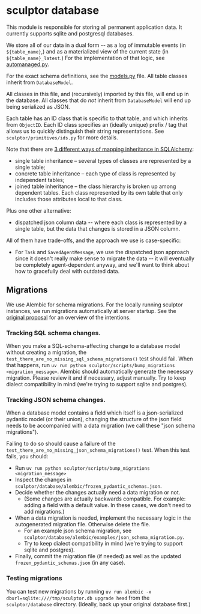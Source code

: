 # sculptor database

This module is responsible for storing all permanent application data.
It currently supports sqlite and postgresql databases.

We store all of our data in a dual form -- as a log of immutable events (in `${table_name}`,)
and as a materialized view of the current state (in `${table_name}_latest`.)
For the implementation of that logic, see [automanaged.py](automanaged.py).

For the exact schema definitions, see the [models.py](models.py) file.
All table classes inherit from `DatabaseModel`.

All classes in this file, and (recursively) imported by this file, will end up in the database.
All classes that do *not* inherit from `DatabaseModel` will end up being serialized as JSON.

Each table has an ID class that is specific to that table, and which inherits from `ObjectID`.
Each ID class specifies an (ideally unique) prefix / tag that allows us to quickly distinguish their string representations.
See `sculptor/primitives/ids.py` for more details.

Note that there are [3 different ways of mapping inheritance in SQLAlchemy](https://docs.sqlalchemy.org/en/20/orm/inheritance.html):

- single table inheritance – several types of classes are represented by a single table;
- concrete table inheritance – each type of class is represented by independent tables;
- joined table inheritance – the class hierarchy is broken up among dependent tables. Each class represented by its own table that only includes those attributes local to that class.

Plus one other alternative:

- dispatched json column data -- where each class is represented by a single table, but the data that changes is stored in a JSON column.

All of them have trade-offs, and the approach we use is case-specific:
- For `Task` and `SavedAgentMessage`,
  we use the dispatched json approach since it doesn't really make sense to migrate the data --
  it will eventually be completely agent-dependent anyway,
  and we'll want to think about how to gracefully deal with outdated data.


## Migrations

We use Alembic for schema migrations. For the locally running sculptor instances, we run migrations automatically at server startup. See the [original proposal](../docs/proposals/database_migrations.md) for an overview of the intentions.

### Tracking SQL schema changes.

When you make a SQL-schema-affecting change to a database model without creating a migration, the `test_there_are_no_missing_sql_schema_migrations()` test should fail.
When that happens, run `uv run python sculptor/scripts/bump_migrations <migration_message>`. Alembic should automatically generate the necessary migration. Please review it and if necessary, adjust manually. Try to keep dialect compatibility in mind (we're trying to support sqlite and postgres).


### Tracking JSON schema changes.

When a database model contains a field which itself is a json-serialized pydantic model (or their union), changing the structure of the json field needs to be accompanied with a data migration (we call these "json schema migrations").

Failing to do so should cause a failure of the `test_there_are_no_missing_json_schema_migrations()` test. When this test fails, you should:

- Run `uv run python sculptor/scripts/bump_migrations <migration_message>`
- Inspect the changes in `sculptor/database/alembic/frozen_pydantic_schemas.json`.
- Decide whether the changes actually need a data migration or not.
    - (Some changes are actually backwards compatible. For example: adding a field with a default value. In these cases, we don't need to add migrations.)
- When a data migration is needed, implement the necessary logic in the autogenerated migration file. Otherwise delete the file.
    - For an example json schema migration, see `sculptor/database/alembic/examples/json_schema_migration.py`.
    - Try to keep dialect compatibility in mind (we're trying to support sqlite and postgres).
- Finally, commit the migration file (if needed) as well as the updated `frozen_pydantic_schemas.json` (in any case).

### Testing migrations

You can test new migrations by running `uv run alembic -x dburl=sqlite:////tmp/sculptor.db upgrade head` from the `sculptor/database` directory.
(Ideally, back up your original database first.)
